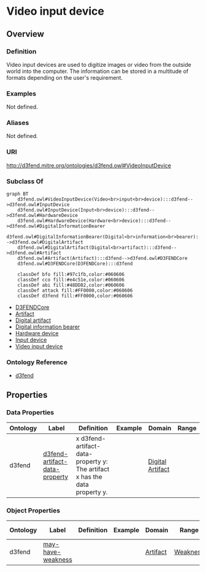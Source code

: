 # Video input device

## Overview

### Definition
Video input devices are used to digitize images or video from the outside world into the computer. The information can be stored in a multitude of formats depending on the user's requirement.

### Examples
Not defined.

### Aliases
Not defined.

### URI
http://d3fend.mitre.org/ontologies/d3fend.owl#VideoInputDevice

### Subclass Of
```mermaid
graph BT
    d3fend.owl#VideoInputDevice(Video<br>input<br>device):::d3fend-->d3fend.owl#InputDevice
    d3fend.owl#InputDevice(Input<br>device):::d3fend-->d3fend.owl#HardwareDevice
    d3fend.owl#HardwareDevice(Hardware<br>device):::d3fend-->d3fend.owl#DigitalInformationBearer
    d3fend.owl#DigitalInformationBearer(Digital<br>information<br>bearer):::d3fend-->d3fend.owl#DigitalArtifact
    d3fend.owl#DigitalArtifact(Digital<br>artifact):::d3fend-->d3fend.owl#Artifact
    d3fend.owl#Artifact(Artifact):::d3fend-->d3fend.owl#D3FENDCore
    d3fend.owl#D3FENDCore(D3FENDCore):::d3fend
    
    classDef bfo fill:#97c1fb,color:#060606
    classDef cco fill:#e4c51e,color:#060606
    classDef abi fill:#48DD82,color:#060606
    classDef attack fill:#FF0000,color:#060606
    classDef d3fend fill:#FF0000,color:#060606
```

- [D3FENDCore](/docs/ontology/reference/model/D3FENDCore/D3FENDCore.md)
- [Artifact](/docs/ontology/reference/model/D3FENDCore/Artifact/Artifact.md)
- [Digital artifact](/docs/ontology/reference/model/D3FENDCore/Artifact/Digital%20artifact/Digital%20artifact.md)
- [Digital information bearer](/docs/ontology/reference/model/D3FENDCore/Artifact/Digital%20artifact/Digital%20information%20bearer/Digital%20information%20bearer.md)
- [Hardware device](/docs/ontology/reference/model/D3FENDCore/Artifact/Digital%20artifact/Digital%20information%20bearer/Hardware%20device/Hardware%20device.md)
- [Input device](/docs/ontology/reference/model/D3FENDCore/Artifact/Digital%20artifact/Digital%20information%20bearer/Hardware%20device/Input%20device/Input%20device.md)
- [Video input device](/docs/ontology/reference/model/D3FENDCore/Artifact/Digital%20artifact/Digital%20information%20bearer/Hardware%20device/Input%20device/Video%20input%20device/Video%20input%20device.md)


### Ontology Reference
- [d3fend](http://d3fend.mitre.org/ontologies/d3fend.owl#)

## Properties
### Data Properties
| Ontology | Label | Definition | Example | Domain | Range |
|----------|-------|------------|---------|--------|-------|
| d3fend | [d3fend-artifact-data-property](http://d3fend.mitre.org/ontologies/d3fend.owl#d3fend-artifact-data-property) | x d3fend-artifact-data-property y: The artifact x has the data property y. |  | [Digital Artifact](/docs/ontology/reference/model/D3FENDCore/Artifact/Digital%20artifact/Digital%20artifact.md) | []() |

### Object Properties
| Ontology | Label | Definition | Example | Domain | Range | Inverse Of |
|----------|-------|------------|---------|--------|-------|------------|
| d3fend | [may-have-weakness](http://d3fend.mitre.org/ontologies/d3fend.owl#may-have-weakness) |  |  | [Artifact](/docs/ontology/reference/model/D3FENDCore/Artifact/Artifact.md) | [Weakness](/docs/ontology/reference/model/D3FENDCore/Weakness/Weakness.md) | []() |

